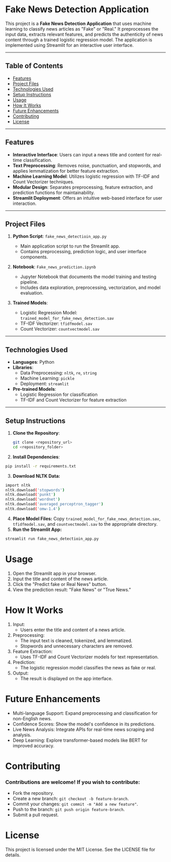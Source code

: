 # Fake News Detection Application

This project is a **Fake News Detection Application** that uses machine learning to classify news articles as "Fake" or "Real." It preprocesses the input data, extracts relevant features, and predicts the authenticity of news content through a trained logistic regression model. The application is implemented using Streamlit for an interactive user interface.

---

## Table of Contents
- [Features](#features)
- [Project Files](#project-files)
- [Technologies Used](#technologies-used)
- [Setup Instructions](#setup-instructions)
- [Usage](#usage)
- [How It Works](#how-it-works)
- [Future Enhancements](#future-enhancements)
- [Contributing](#contributing)
- [License](#license)

---

## Features

- **Interactive Interface**: Users can input a news title and content for real-time classification.
- **Text Preprocessing**: Removes noise, punctuation, and stopwords, and applies lemmatization for better feature extraction.
- **Machine Learning Model**: Utilizes logistic regression with TF-IDF and Count Vectorizer techniques.
- **Modular Design**: Separates preprocessing, feature extraction, and prediction functions for maintainability.
- **Streamlit Deployment**: Offers an intuitive web-based interface for user interaction.

---

## Project Files

1. **Python Script**: `fake_news_detectioin_app.py`
   - Main application script to run the Streamlit app.
   - Contains preprocessing, prediction logic, and user interface components.

2. **Notebook**: `Fake_news_prediction.ipynb`
   - Jupyter Notebook that documents the model training and testing pipeline.
   - Includes data exploration, preprocessing, vectorization, and model evaluation.

3. **Trained Models**:
   - Logistic Regression Model: `trained_model_for_fake_news_detection.sav`
   - TF-IDF Vectorizer: `tfidfmodel.sav`
   - Count Vectorizer: `countvectmodel.sav`

---

## Technologies Used

- **Languages**: Python
- **Libraries**:
  - Data Preprocessing: `nltk`, `re`, `string`
  - Machine Learning: `pickle`
  - Deployment: `streamlit`
- **Pre-trained Models**:
  - Logistic Regression for classification
  - TF-IDF and Count Vectorizer for feature extraction

---

## Setup Instructions

1. **Clone the Repository**:
   ```bash
   git clone <repository_url>
   cd <repository_folder>
2. **Install Dependencies**:

```bash
pip install -r requirements.txt
```
3.  **Download NLTK Data:**

```bash
import nltk
nltk.download('stopwords')
nltk.download('punkt')
nltk.download('wordnet')
nltk.download('averaged_perceptron_tagger')
nltk.download('omw-1.4')
```
4. **Place Model Files:**
    Copy ```trained_model_for_fake_news_detection.sav```, ```tfidfmodel.sav```, and ```countvectmodel.sav``` to the appropriate directory.
5. **Run the Streamlit App:**
```bash
streamlit run fake_news_detectioin_app.py
```
# Usage
1.  Open the Streamlit app in your browser.
2.  Input the title and content of the news article.
3.  Click the "Predict fake or Real News" button.
4.  View the prediction result: "Fake News" or "True News."

# How It Works
1. Input:
   - Users enter the title and content of a news article.
2. Preprocessing:
   - The input text is cleaned, tokenized, and lemmatized.
   - Stopwords and unnecessary characters are removed.
3. Feature Extraction:
   - Uses TF-IDF and Count Vectorizer models for text representation.
4. Prediction:
   - The logistic regression model classifies the news as fake or real.
5. Output:
   - The result is displayed on the app interface.

# Future Enhancements
- Multi-language Support: Expand preprocessing and classification for non-English news.
- Confidence Scores: Show the model's confidence in its predictions.
- Live News Analysis: Integrate APIs for real-time news scraping and analysis.
- Deep Learning: Explore transformer-based models like BERT for improved accuracy.

# Contributing
### Contributions are welcome! If you wish to contribute:

- Fork the repository.
- Create a new branch: ```git checkout -b feature-branch```.
- Commit your changes: ```git commit -m "Add a new feature"```.
- Push to the branch: ```git push origin feature-branch```.
- Submit a pull request.

# License
This project is licensed under the MIT License. See the LICENSE file for details.
